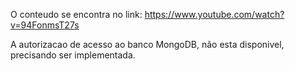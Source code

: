 O conteudo se encontra no link: https://www.youtube.com/watch?v=94FonmsT27s

A autorizacao de acesso ao banco MongoDB, não esta disponivel, precisando ser implementada.